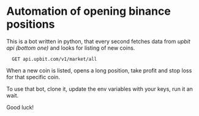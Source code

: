 
# Automation of opening binance positions

This is a bot written in python, that every second fetches data from *upbit api (bottom one)* and looks for listing of new coins.

```http
  GET api.upbit.com/v1/market/all
```

When a new coin is listed, opens a long position, take profit and stop loss for that specific coin.

To use that bot, clone it, update the env variables with your keys, run it an wait.

Good luck!
